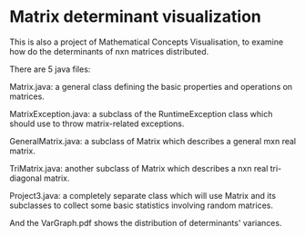 # Matrix determinant visualization
This is also a project of Mathematical Concepts Visualisation, to examine how do the determinants of nxn matrices distributed.

There are 5 java files:

Matrix.java: a general class defining the basic properties and operations on matrices.

MatrixException.java: a subclass of the RuntimeException class which should use to throw matrix-related exceptions.

GeneralMatrix.java: a subclass of Matrix which describes a general mxn real matrix.

TriMatrix.java: another subclass of Matrix which describes a nxn real tri-diagonal matrix.

Project3.java: a completely separate class which will use Matrix and its subclasses to collect some basic statistics involving random matrices.

And the VarGraph.pdf shows the distribution of determinants' variances.
